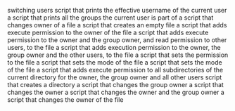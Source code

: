switching users
script that prints the effective username of the current user
a script that prints all the groups the current user is part of
a script that changes owner of a file
a script that creates an empty file
 a script that adds execute permission to the owner of the file
 a script that adds execute permission to the owner and the group owner, and read permission to other users, to the file
 a script that adds execution permission to the owner, the group owner and the other users, to the file
a script that sets the permission to the file
 a script that sets the mode of the file
a script that sets the mode of the file
a script that adds execute permission to all subdirectories of the current directory for the owner, the group owner and all other users
script that creates a directory
a script that changes the group owner
a script that changes the owner
 a script that changes the owner and the group owner
a script that changes the owner of the file
